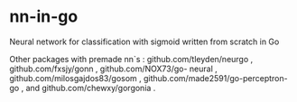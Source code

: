 # nn-in-go
Neural network for classification with sigmoid written from scratch in Go


Other packages with premade nn`s :
github.com/tleyden/neurgo , github.com/fxsjy/gonn , github.com/NOX73/go-
neural , github.com/milosgajdos83/gosom , github.com/made2591/go-perceptron-
go , and github.com/chewxy/gorgonia .